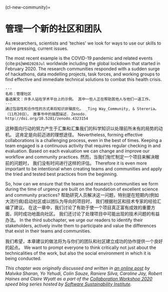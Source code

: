 (cl-new-community)=
# 管理一个新的社区和团队

As researchers, scientists and 'techies' we look for ways to use our skills to solve pressing, current issues.

The most recent example is the COVID-19 pandemic and related events {cite:ps}`WHO2020Jul` worldwide including the global lockdown that started in February 2020. The research communities responded with a sudden surge of hackathons, data modelling projects, task forces, and working groups to find effective and immediate technical solutions to combat this health crisis.

```{figure} ../figures/decolonising-knowledge.*
---
名称：管理社区
备选案文：许多人站在学术平台上的示例。 其中一些人正在帮助其他人与他们一道工作。
---
通过包容性和合作性的方式来将知识非殖民化。 _Ting Way_Community, & Stereria。 （11月20日）。 故事书中的插图描述. Zenodo. http://doi.org/10.5281/zenodo.4323154
```

这种面向行动的努力产生于汇集和汇集我们的科学知识以处理前所未有的局势的动机。 这肯定是向前迈进的理想途径。 Nevertheless, forming effective collaborations is a challenging process, even in the best of times. Keeping a team engaged is a continuous activity that requires regular checking in and evaluation. Based on each evaluation we can change and improve our workflow and community practices. 然而，当我们匆忙制定一个项目来解决眼前的问题时， 我们没有时间进行这样的评估。 Therefore it is even more important to be intentional when creating teams and communities and apply the tried and tested best practices from the beginning.

So, how can we ensure that the teams and research communities we form during the time of urgency are built on the foundation of excellent science and community practices? 帮助研究人员解决这一问题，特别是在短期内(例如大流行病)启动社区或以团队为导向的项目时， 我们根据社区和技术专家的经验汇编了建议。 在这一章中，我们讨论了有助于使一个项目真正富有成效的重要方面，同时成功地面向社区。 我们还讨论了处理项目中可能出现的技术问题的有益办法。 In the third subchapter, we urge our readers to identify their stakeholders, actively invite them to participate and value the differences that exist in their teams and communities.

我们希望，本章建议的做法将为与你们的团队和社区建立成功的协作提供一个良好的起点。 We want to prompt everyone to think critically not just about the technicalities of the work, but also the social environment in which it is being conducted.

*This chapter was originally discussed and written in [an online post](https://www.software.ac.uk/blog/2020-05-26-cw20-speed-blog-bootstrapping-development-team-during-time-crisis) by Malvika Sharan, Yo Yehudi, Colin Sauze, Raniere Silva, Caroline Jay, Robert Haines and Claire Wyatt as a part of the [Collaboration Workshop 2020](https://www.software.ac.uk/cw20) speed blog series hosted by [Software Sustainability Institute](https://www.software.ac.uk).*

